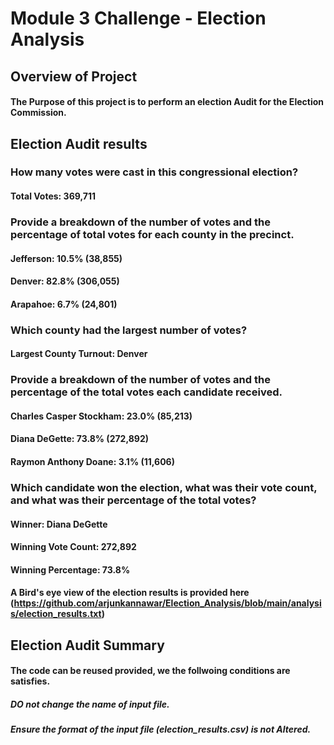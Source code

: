 # Module 3 Challenge - Election Analysis

## Overview of Project

#### The Purpose of this project is to perform an election Audit for the Election Commission.

## Election Audit results

### How many votes were cast in this congressional election?

#### Total Votes: 369,711

### Provide a breakdown of the number of votes and the percentage of total votes for each county in the precinct.

#### Jefferson: 10.5% (38,855)
#### Denver: 82.8% (306,055)
#### Arapahoe: 6.7% (24,801)

### Which county had the largest number of votes?

#### Largest County Turnout: Denver

### Provide a breakdown of the number of votes and the percentage of the total votes each candidate received.

#### Charles Casper Stockham: 23.0% (85,213)
#### Diana DeGette: 73.8% (272,892)
#### Raymon Anthony Doane: 3.1% (11,606)

### Which candidate won the election, what was their vote count, and what was their percentage of the total votes?

#### Winner: Diana DeGette
#### Winning Vote Count: 272,892
#### Winning Percentage: 73.8%

#### A Bird's eye view of the election results is provided here (https://github.com/arjunkannawar/Election_Analysis/blob/main/analysis/election_results.txt)

## Election Audit Summary

#### The code can be reused provided, we the follwoing conditions are satisfies.
##### DO not change the name of input file.
##### Ensure the format of the input file (election_results.csv) is not Altered.

